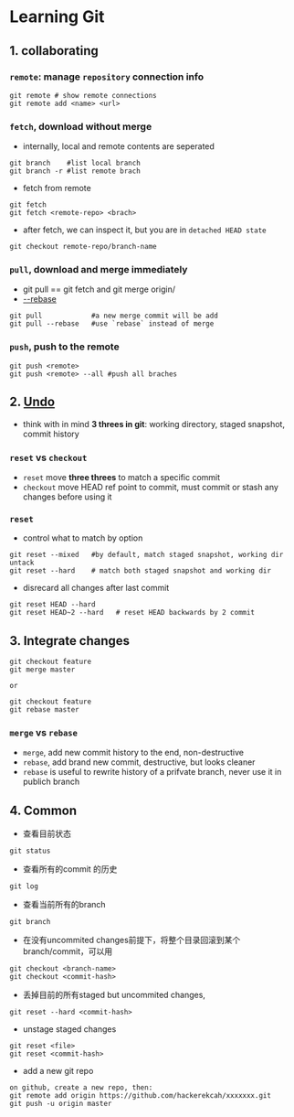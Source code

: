 # Learning Git
## 1. collaborating
### `remote`: manage `repository` connection info
```
git remote # show remote connections
git remote add <name> <url>
```
### `fetch`, download without merge
* internally, local and remote contents are seperated
```
git branch    #list local branch
git branch -r #list remote brach
```
* fetch from remote
```
git fetch
git fetch <remote-repo> <brach>
```
* after fetch, we can inspect it, but you are in `detached HEAD state`
```
git checkout remote-repo/branch-name
```
### `pull`, download and merge immediately
* git pull == git fetch <remote> and git merge origin/<current-brach>
* [--rebase](https://www.atlassian.com/git/tutorials/syncing/git-pull)
```
git pull            #a new merge commit will be add
git pull --rebase   #use `rebase` instead of merge
```

### `push`, push to the remote
```
git push <remote>
git push <remote> --all #push all braches
```
## 2. [Undo](https://www.atlassian.com/git/tutorials/resetting-checking-out-and-reverting)
* think with in mind **3 threes in git**: working directory, staged snapshot, commit history
### `reset` vs `checkout`
* `reset` move **three threes** to match a specific commit
* `checkout` move HEAD ref point to commit, must commit or stash any changes before using it
### `reset`
* control what to match by option
```
git reset --mixed   #by default, match staged snapshot, working dir untack
git reset --hard    # match both staged snapshot and working dir
```
* disrecard all changes after last commit
```
git reset HEAD --hard
git reset HEAD~2 --hard   # reset HEAD backwards by 2 commit
```

## 3. Integrate changes
```
git checkout feature
git merge master

or

git checkout feature
git rebase master
```
### `merge` vs `rebase`
* `merge`, add new commit history to the end, non-destructive
* `rebase`, add brand new commit, destructive, but looks cleaner
* `rebase` is useful to rewrite history of a prifvate branch, never use it in publich branch

## 4. Common
* 查看目前状态
```
git status
```
* 查看所有的commit 的历史
```
git log
```
* 查看当前所有的branch
```
git branch
```
* 在没有uncommited changes前提下，将整个目录回滚到某个branch/commit，可以用
```
git checkout <branch-name>
git checkout <commit-hash>
```
* 丢掉目前的所有staged but uncommited changes,
```
git reset --hard <commit-hash>
```
* unstage staged changes
```
git reset <file>
git reset <commit-hash>
```
* add a new git repo
```
on github, create a new repo, then:
git remote add origin https://github.com/hackerekcah/xxxxxxx.git
git push -u origin master
```
